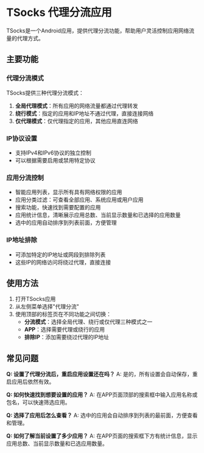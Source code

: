 # TSocks 代理分流应用

TSocks是一个Android应用，提供代理分流功能，帮助用户灵活控制应用网络流量的代理方式。

## 主要功能

### 代理分流模式

TSocks提供三种代理分流模式：

1. **全局代理模式**：所有应用的网络流量都通过代理转发
2. **绕行模式**：指定的应用和IP地址不通过代理，直接连接网络
3. **仅代理模式**：仅代理指定的应用，其他应用直连网络

### IP协议设置

- 支持IPv4和IPv6协议的独立控制
- 可以根据需要启用或禁用特定协议

### 应用分流控制

- 智能应用列表，显示所有具有网络权限的应用
- 应用分类过滤：可查看全部应用、系统应用或用户应用
- 搜索功能，快速找到需要配置的应用
- 应用统计信息，清晰展示应用总数、当前显示数量和已选择的应用数量
- 选中的应用自动排序到列表前面，方便管理

### IP地址排除

- 可添加特定的IP地址或网段到排除列表
- 这些IP的网络访问将绕过代理，直接连接

## 使用方法

1. 打开TSocks应用
2. 从左侧菜单选择"代理分流"
3. 使用顶部的标签页在不同功能之间切换：
   - **分流模式**：选择全局代理、绕行或仅代理三种模式之一
   - **APP**：选择需要代理或绕行的应用
   - **排除IP**：添加需要绕过代理的IP地址

## 常见问题

**Q: 设置了代理分流后，重启应用设置还在吗？**
A: 是的，所有设置会自动保存，重启应用后依然有效。

**Q: 如何快速找到想要设置的应用？**
A: 在APP页面顶部的搜索框中输入应用名称或包名，可以快速筛选应用。

**Q: 选择了应用后怎么查看？**
A: 选中的应用会自动排序到列表的最前面，方便查看和管理。

**Q: 如何了解当前设置了多少应用？**
A: 在APP页面的搜索框下方有统计信息，显示应用总数、当前显示数量和已选应用数量。 